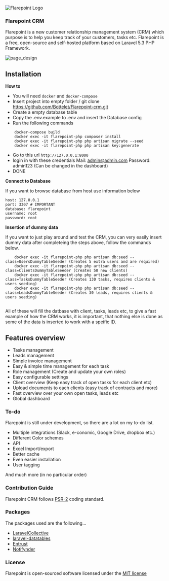 

![Flarepoint Logo](https://cloud.githubusercontent.com/assets/15610490/16813901/ebfd6d94-4933-11e6-9fee-655f6193f38e.png)
### Flarepoint CRM
Flarepoint is a new customer relationship management system (CRM) which purpose is to help you keep track of your customers, tasks etc. Flarepoint is a free, open-source and self-hosted platform based on Laravel 5.3 PHP Framework.

![page_design](https://cloud.githubusercontent.com/assets/15610490/16659700/903393ac-446b-11e6-969c-831fcd698a06.PNG)


## Installation



**How to**
- You will need `docker` and `docker-compose`
- Insert project into empty folder / git clone https://github.com/Bottelet/Flarepoint-crm.git
- Create a empty database table
- Copy the .env.example to .env and insert the Database config
- Run the following commands
```
    docker-compose build
    docker exec -it flarepoint-php composer install
    docker exec -it flarepoint-php php artisan migrate --seed
    docker exec -it flarepoint-php php artisan key:generate
```
- Go to this url `http://127.0.0.1:8000`
- login in with these credentials  Mail: admin@admin.com Password: admin123 (Can be changed in the dashboard)
- DONE

**Connect to Database**

If you want to browse database from host use information below
```
host: 127.0.0.1
port: 3307 # IMPORTANT
database: flarepoint
username: root
password: root
```

**Insertion of dummy data**

If you want to just play around and test the CRM, you can very easily insert dummy data after completeing the steps above, follow the commands below.

```
    docker exec -it flarepoint-php php artisan db:seed --class=UsersDummyTableSeeder (Creates 5 extra users and are required)
    docker exec -it flarepoint-php php artisan db:seed --class=ClientsDummyTableSeeder (Creates 50 new clients)
    docker exec -it flarepoint-php php artisan db:seed --class=TasksDummyTableSeeder (Creates 130 tasks, requires clients & users seeding)
    docker exec -it flarepoint-php php artisan db:seed --class=LeadsDummyTableSeeder (Creates 30 leads, requires clients & users seeding)
    
```

All of these will fill the datbase with client, tasks, leads etc, to give a fast example of how the CRM works, it is important, that nothing else is done as some of the data is inserted to work with a speific ID.


## Features overview
- Tasks management
- Leads management
- Simple invoice management
- Easy & simple time management for each task
- Role management (Create and update your own roles)
- Easy configurable settings
- Client overview (Keep easy track of open tasks for each client etc)
- Upload documents to each clients (easy track of contracts and more)
- Fast overview over your own open tasks, leads etc
- Global dashboard


### To-do

Flarepoint is still under development, so there are a lot on my to-do list.

- Multiple integrations (Slack, e-conomic, Google Drive, dropbox etc.)
- Different Color schemes
- API
- Excel Import/export
- Better cache
- Even easier installation
- User tagging

And much more (in no particular order)

### Contribution Guide
Flarepoint CRM follows [PSR-2](https://github.com/php-fig/fig-standards/blob/master/accepted/PSR-2-coding-style-guide.md) coding standard.

### Packages
The packages used are the following...

- [LaravelCollective](https://github.com/LaravelCollective/html)
- [laravel-datatables](https://github.com/yajra/laravel-datatables)
- [Entrust](https://github.com/Zizaco/entrust)
- [Notifynder](https://github.com/fenos/Notifynder)


### License

Flarepoint is open-sourced software licensed under the [MIT license](http://opensource.org/licenses/MIT)
